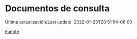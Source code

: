 # Documentos de consulta

Última actualización/Last update: 2022-01-23T20:51:54-06:00

 [Fuente](https://coronavirus.gob.mx/documentos-de-consulta/)
